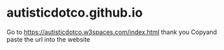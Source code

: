 # autisticdotco.github.io
Go to https://autisticdotco.w3spaces.com/index.html thank you
Copyand paste the url into the website
